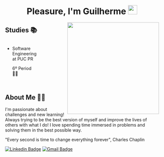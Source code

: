 <div>
  <h1 align="center">Pleasure, I'm Guilherme <img src="https://raw.githubusercontent.com/kaueMarques/kaueMarques/master/hi.gif" width="30" height="30">
    <!-- <a href="https://www.linkedin.com/in/guilherme-illescas/">
      <img 
        style="display: flex; align-items: center; justify-content: center; height: 30px; margin-left: 24px;" 
        src="https://webcorp.com.br/linkedin.png">
    </a> -->
  </h1>

  <img height="300" position="absolute" align="right" src="https://webcorp.com.br/man-coding.png" >

  <h2>Studies 📚</h2>
  <div style="display: grid; grid-template-columns: 1fr 1fr">
    <ul>
      <li>Software Engineering at PUC PR</li>
      <p>6º Period 🕺🏻</p>
    </ul>
  </div>

  <h2>About Me 🤙🏼</h2>
  <p>I'm passionate about challenges and new learning! Always trying to be the best version of myself and improve the lives of others with what I do!
  I love spending time immersed in problems and solving them in the best possible way.

  "Every second is time to change everything forever", Charles Chaplin</p>

[![Linkedin Badge](https://img.shields.io/badge/-GuilhermeIllescas-blue?style=flat-square&logo=Linkedin&logoColor=white&link=https://www.linkedin.com/in/guilherme-illescas/)](https://www.linkedin.com/in/guilherme-illescas/)
[![Gmail Badge](https://img.shields.io/badge/-oi@guilhermeillescas.dev-c14438?style=flat-square&logo=Gmail&logoColor=white&link=mailto:oi@guilhermeillescas.dev)](mailto:oi@guilhermeillescas.dev)
</div>

